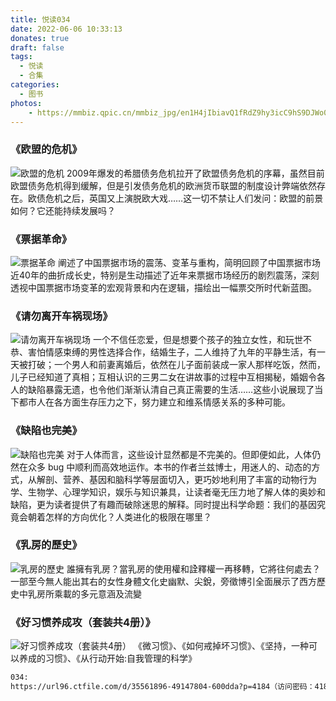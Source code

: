 ```yaml
---
title: 悦读034
date: 2022-06-06 10:33:13
donates: true
draft: false
tags:
  - 悦读
  - 合集
categories:
  - 图书
photos:
    - https://mmbiz.qpic.cn/mmbiz_jpg/en1H4jIbiavQ1fRdZ9hy3icC9hS9DJWo0U0ZqEGzC0VbfkluhDQEkGw5yiam44iaXtCFiaUlrLeUWgjswWJbMkb4QfQ/640
---
```


### 《欧盟的危机》

<!--more-->

![欧盟的危机](https://mmbiz.qpic.cn/mmbiz_jpg/en1H4jIbiavQ1fRdZ9hy3icC9hS9DJWo0U0ZqEGzC0VbfkluhDQEkGw5yiam44iaXtCFiaUlrLeUWgjswWJbMkb4QfQ/640)
2009年爆发的希腊债务危机拉开了欧盟债务危机的序幕，虽然目前欧盟债务危机得到缓解，但是引发债务危机的欧洲货币联盟的制度设计弊端依然存在。欧债危机之后，英国又上演脱欧大戏……这一切不禁让人们发问：欧盟的前景如何？它还能持续发展吗？


### 《票据革命》

![票据革命](https://mmbiz.qpic.cn/mmbiz_jpg/en1H4jIbiavQ1fRdZ9hy3icC9hS9DJWo0UpShPBDEMLFyiaOd5Xs2zpqCiagRlzONwrHcmWQb3ZXVUsbxulLOic8gyw/640)
阐述了中国票据市场的震荡、变革与重构，简明回顾了中国票据市场近40年的曲折成长史，特别是生动描述了近年来票据市场经历的剧烈震荡，深刻透视中国票据市场变革的宏观背景和内在逻辑，描绘出一幅票交所时代新蓝图。


### 《请勿离开车祸现场》

![请勿离开车祸现场](https://mmbiz.qpic.cn/mmbiz_jpg/en1H4jIbiavQ1fRdZ9hy3icC9hS9DJWo0URFhm6umvCkLhgktbMD124L71jX32QEH5yMpYshYdUaKhba1CCSmiaJQ/640)
一个不信任恋爱，但是想要个孩子的独立女性，和玩世不恭、害怕情感束缚的男性选择合作，结婚生子，二人维持了九年的平静生活，有一天被打破；一个男人和前妻离婚后，依然在儿子面前装成一家人那样吃饭，然而，儿子已经知道了真相；互相认识的三男二女在讲故事的过程中互相揭秘，婚姻令各人的缺陷暴露无遗，也令他们渐渐认清自己真正需要的生活……这些小说展现了当下都市人在各方面生存压力之下，努力建立和维系情感关系的多种可能。


### 《缺陷也完美》

![缺陷也完美](https://mmbiz.qpic.cn/mmbiz_jpg/en1H4jIbiavQ1fRdZ9hy3icC9hS9DJWo0Uwwrj7NFWFX5RqibDGichVj07qgs12yGSUZpJPSJiatWkvdTWTN9e9uuyg/640)
对于人体而言，这些设计显然都是不完美的。但即便如此，人体仍然在众多 bug 中顺利而高效地运作。本书的作者兰兹博士，用迷人的、动态的方式，从解剖、营养、基因和脑科学等层面切入，更巧妙地利用了丰富的动物行为学、生物学、心理学知识，娱乐与知识兼具，让读者毫无压力地了解人体的奥妙和缺陷，更为读者提供了有趣而破除迷思的解释。同时提出科学命题：我们的基因究竟会朝着怎样的方向优化？人类进化的极限在哪里？


### 《乳房的歷史》

![乳房的歷史](https://mmbiz.qpic.cn/mmbiz_jpg/en1H4jIbiavQ1fRdZ9hy3icC9hS9DJWo0UxXecVLEAJoB7D7hMKfj7GwzYEkzLwGW1vJgJK5qWdDiae7KMlanBxzg/640)
誰擁有乳房？當乳房的使用權和詮釋權一再移轉，它將往何處去？一部至今無人能出其右的女性身體文化史幽默、尖銳，旁徵博引全面展示了西方歷史中乳房所乘載的多元意涵及流變


### 《好习惯养成攻（套装共4册）》

![好习惯养成攻（套装共4册）](https://mmbiz.qpic.cn/mmbiz_jpg/en1H4jIbiavQ1fRdZ9hy3icC9hS9DJWo0U8POju8XtxYyTemSAI8BZib2wFPQ7FYZiaEiaxPQicdze18QjNtFaA8D3MQ/640)
《微习惯》、《如何戒掉坏习惯》、《坚持，一种可以养成的习惯》、《从行动开始:自我管理的科学》

```bash
034: 
https://url96.ctfile.com/d/35561896-49147804-600dda?p=4184（访问密码：4184）
```